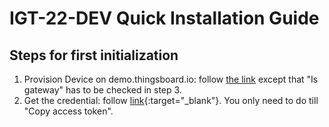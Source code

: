 # IGT-22-DEV Quick Installation Guide

## Steps for first initialization
1. Provision Device on demo.thingsboard.io: follow <a href="https://thingsboard.io/docs/getting-started-guides/helloworld/#step-1-provision-device" target="_blank">the link</a> except that "Is gateway" has to be checked in step 3.
2. Get the credential: follow [link](https://thingsboard.io/docs/getting-started-guides/helloworld/#step-2-connect-device){:target="_blank"}. You only need to do till "Copy access token".
